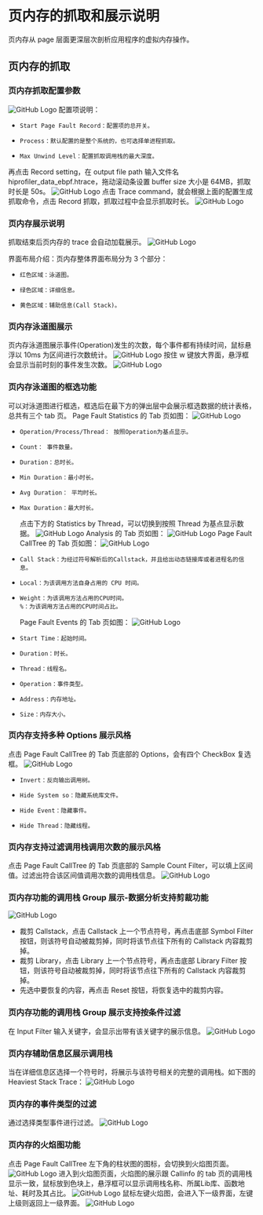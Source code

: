 # 页内存的抓取和展示说明

页内存从 page 层面更深层次剖析应用程序的虚拟内存操作。

## 页内存的抓取

### 页内存抓取配置参数

![GitHub Logo](../../figures/EBPF/ebpfsetting.jpg)
配置项说明：

-     Start Page Fault Record：配置项的总开关。
-     Process：默认配置的是整个系统的，也可选择单进程抓取。
-     Max Unwind Level：配置抓取调用栈的最大深度。

再点击 Record setting，在 output file path 输入文件名 hiprofiler_data_ebpf.htrace，拖动滚动条设置 buffer size 大小是 64MB，抓取时长是 50s。
![GitHub Logo](../../figures/EBPF/ebpfrecord.jpg)
点击 Trace command，就会根据上面的配置生成抓取命令，点击 Record 抓取，抓取过程中会显示抓取时长。
![GitHub Logo](../../figures/EBPF/ebpfexcuting.jpg)

### 页内存展示说明

抓取结束后页内存的 trace 会自动加载展示。
![GitHub Logo](../../figures/EBPF/ebpfsummary.jpg)

界面布局介绍：页内存整体界面布局分为 3 个部分：

-     红色区域：泳道图。
-     绿色区域：详细信息。
-     黄色区域：辅助信息(Call Stack)。

### 页内存泳道图展示

页内存泳道图展示事件(Operation)发生的次数，每个事件都有持续时间，鼠标悬浮以 10ms 为区间进行次数统计。
![GitHub Logo](../../figures/EBPF/EBPFchart.jpg)
按住 w 键放大界面，悬浮框会显示当前时刻的事件发生次数。
![GitHub Logo](../../figures/EBPF/EBPFcount.jpg)

### 页内存泳道图的框选功能

可以对泳道图进行框选，框选后在最下方的弹出层中会展示框选数据的统计表格，总共有三个 tab 页。
Page Fault Statistics 的 Tab 页如图：
![GitHub Logo](../../figures/EBPF/vmstatistics.jpg)

-     Operation/Process/Thread： 按照Operation为基点显示。
-     Count： 事件数量。
-     Duration：总时长。
-     Min Duration：最小时长。
-     Avg Duration： 平均时长。
-     Max Duration：最大时长。
  点击下方的 Statistics by Thread，可以切换到按照 Thread 为基点显示数据。
  ![GitHub Logo](../../figures/EBPF/ebpf_bythread.jpg)
  Analysis 的 Tab 页如图：
  ![GitHub Logo](../../figures/EBPF/Analysis.jpg)
  Page Fault CallTree 的 Tab 页如图：
  ![GitHub Logo](../../figures/EBPF/VMCalltree.jpg)
-     Call Stack：为经过符号解析后的Callstack，并且给出动态链接库或者进程名的信息。
-     Local：为该调用方法自身占用的 CPU 时间。
-     Weight：为该调用方法占用的CPU时间。
      %：为该调用方法占用的CPU时间占比。
  Page Fault Events 的 Tab 页如图：
  ![GitHub Logo](../../figures/EBPF/VMEvents.jpg)
-     Start Time：起始时间。
-     Duration：时长。
-     Thread：线程名。
-     Operation：事件类型。
-     Address：内存地址。
-     Size：内存大小。

### 页内存支持多种 Options 展示风格

点击 Page Fault CallTree 的 Tab 页底部的 Options，会有四个 CheckBox 复选框。
![GitHub Logo](../../figures/EBPF/vmOptions.jpg)

-     Invert：反向输出调用树。
-     Hide System so：隐藏系统库文件。
-     Hide Event：隐藏事件。 
-     Hide Thread：隐藏线程。 

### 页内存支持过滤调用栈调用次数的展示风格

点击 Page Fault CallTree 的 Tab 页底部的 Sample Count Filter，可以填上区间值。过滤出符合该区间值调用次数的调用栈信息。
![GitHub Logo](../../figures/EBPF/vmcounter.jpg)

### 页内存功能的调用栈 Group 展示-数据分析支持剪裁功能

![GitHub Logo](../../figures/EBPF/vmdatamining.jpg)

- 裁剪 Callstack，点击 Callstack 上一个节点符号，再点击底部 Symbol Filter 按钮，则该符号自动被裁剪掉，同时将该节点往下所有的 Callstack 内容裁剪掉。
- 裁剪 Library，点击 Library 上一个节点符号，再点击底部 Library Filter 按钮，则该符号自动被裁剪掉，同时将该节点往下所有的 Callstack 内容裁剪掉。
- 先选中要恢复的内容，再点击 Reset 按钮，将恢复选中的裁剪内容。

### 页内存功能的调用栈 Group 展示支持按条件过滤

在 Input Filter 输入关键字，会显示出带有该关键字的展示信息。
![GitHub Logo](../../figures/EBPF/vminputfilter.jpg)

### 页内存辅助信息区展示调用栈

当在详细信息区选择一个符号时，将展示与该符号相关的完整的调用栈。如下图的 Heaviest Stack Trace：
![GitHub Logo](../../figures/EBPF/vmheaviesttrace.jpg)

### 页内存的事件类型的过滤

通过选择类型事件进行过滤。
![GitHub Logo](../../figures/EBPF/VMfilter.jpg)

### 页内存的火焰图功能

点击 Page Fault CallTree 左下角的柱状图的图标，会切换到火焰图页面。
![GitHub Logo](../../figures/EBPF/vmflame.jpg)
进入到火焰图页面，火焰图的展示跟 Callinfo 的 tab 页的调用栈显示一致，鼠标放到色块上，悬浮框可以显示调用栈名称、所属Lib库、函数地址、耗时及其占比。
![GitHub Logo](../../figures/EBPF/vmflameshow.jpg)
鼠标左键火焰图，会进入下一级界面，左键上级则返回上一级界面。
![GitHub Logo](../../figures/EBPF/vmflamelevel.jpg)
